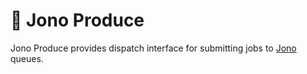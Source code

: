 # 🚥 Jono Produce

Jono Produce provides dispatch interface for submitting jobs to [Jono](https://github.com/ruksi/jono-rs) queues.

